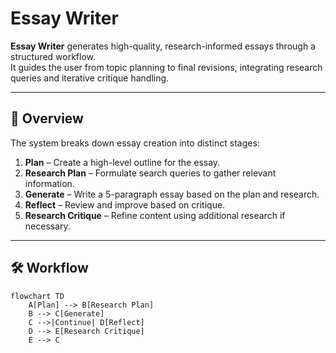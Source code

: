 # Essay Writer

**Essay Writer** generates high-quality, research-informed essays through a structured workflow.  
It guides the user from topic planning to final revisions, integrating research queries and iterative critique handling.

---

## 📌 Overview

The system breaks down essay creation into distinct stages:
1. **Plan** – Create a high-level outline for the essay.
2. **Research Plan** – Formulate search queries to gather relevant information.
3. **Generate** – Write a 5-paragraph essay based on the plan and research.
4. **Reflect** – Review and improve based on critique.
5. **Research Critique** – Refine content using additional research if necessary.

---

## 🛠 Workflow

```mermaid
flowchart TD
    A[Plan] --> B[Research Plan]
    B --> C[Generate]
    C -->|Continue| D[Reflect]
    D --> E[Research Critique]
    E --> C
